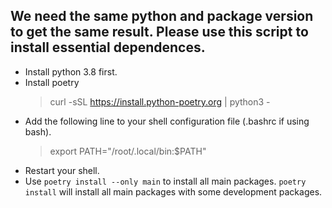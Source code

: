 ## We need the same python and package version to get the same result. Please use this script to install essential dependences. 

- Install python 3.8 first. 
- Install poetry
    >curl -sSL https://install.python-poetry.org | python3 -
- Add the following line to your shell configuration file (.bashrc if using bash). 
    >export PATH="/root/.local/bin:$PATH"
- Restart your shell. 
- Use `poetry install --only main` to install all main packages. `poetry install` will install all main packages with some development packages. 

